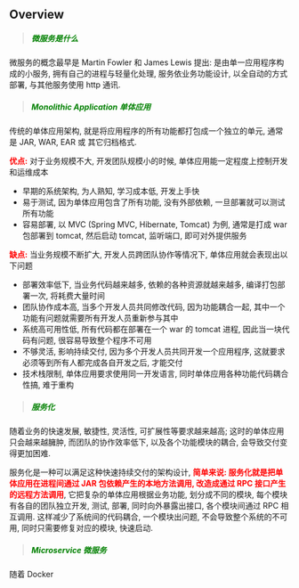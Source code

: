 
## Overview

> ##### <font color=green>微服务是什么</font>

微服务的概念最早是 Martin Fowler 和 James Lewis 提出: 是由单一应用程序构成的小服务, 
拥有自己的进程与轻量化处理, 服务依业务功能设计, 以全自动的方式部署, 与其他服务使用 http 通讯.

> ##### <font color=green>Monolithic Application 单体应用</font>

传统的单体应用架构, 就是将应用程序的所有功能都打包成一个独立的单元, 通常是 JAR, WAR, EAR 或 其它归档格式.

**<font color=red>优点:</font>** 对于业务规模不大, 开发团队规模小的时候, 单体应用能一定程度上控制开发和运维成本
- 早期的系统架构, 为人熟知, 学习成本低, 开发上手快
- 易于测试, 因为单体应用包含了所有功能, 没有外部依赖, 一旦部署就可以测试所有功能
- 容易部署, 以 MVC (Spring MVC, Hibernate, Tomcat) 为例, 通常是打成 war 包部署到 tomcat, 然后启动 tomcat,
监听端口, 即可对外提供服务

**<font color=red>缺点:</font>** 当业务规模不断扩大, 开发人员跨团队协作等情况下, 单体应用就会表现出以下问题
- 部署效率低下, 当业务代码越来越多, 依赖的各种资源就越来越多, 编译打包部署一次, 将耗费大量时间
- 团队协作成本高, 当多个开发人员共同修改代码, 因为功能耦合一起, 其中一个功能有问题就需要所有开发人员重新参与其中
- 系统高可用性低, 所有代码都在部署在一个 war 的 tomcat 进程, 因此当一块代码有问题, 很容易导致整个程序不可用
- 不够灵活, 影响持续交付, 因为多个开发人员共同开发一个应用程序, 这就要求必须等到所有人都完成各自开发之后, 才能交付
- 技术栈限制, 单体应用要求使用同一开发语言, 同时单体应用各种功能代码耦合性搞, 难于重构

> ##### <font color=green>服务化</font> 

随着业务的快速发展, 敏捷性, 灵活性, 可扩展性等要求越来越高; 这时的单体应用只会越来越臃肿, 而团队的协作效率低下, 
以及各个功能模块的耦合, 会导致交付变得更加困难. 

服务化是一种可以满足这种快速持续交付的架构设计, **<font color=red>简单来说: 服务化就是把单体应用在进程间通过 JAR
包依赖产生的本地方法调用, 改造成通过 RPC 接口产生的远程方法调用</font>**, 它把复杂的单体应用根据业务功能, 
划分成不同的模块, 每个模块有各自的团队独立开发, 测试, 部署, 同时向外暴露出接口, 各个模块间通过 RPC 相互调用.
这样减少了系统间的代码耦合, 一个模块出问题, 不会导致整个系统的不可用, 同时只需要修复对应的模块, 快速启动.

> ##### <font color=green>Microservice 微服务</font>

随着 Docker
 

